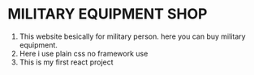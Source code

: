 # MILITARY EQUIPMENT SHOP
1. This website besically for military person. here you can buy military equipment.
2. Here i use plain css no framework use
3. This is my first react project
